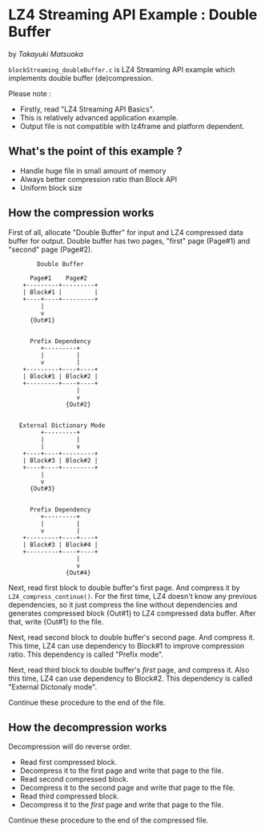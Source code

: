 ﻿# LZ4 Streaming API Example : Double Buffer

by *Takayuki Matsuoka*

`blockStreaming_doubleBuffer.c` is LZ4 Streaming API example which implements double buffer (de)compression.

Please note :

- Firstly, read "LZ4 Streaming API Basics".
- This is relatively advanced application example.
- Output file is not compatible with lz4frame and platform dependent.

## What's the point of this example ?

- Handle huge file in small amount of memory
- Always better compression ratio than Block API
- Uniform block size

## How the compression works

First of all, allocate "Double Buffer" for input and LZ4 compressed data buffer for output. Double buffer has two
pages, "first" page (Page#1) and "second" page (Page#2).

```
        Double Buffer

      Page#1    Page#2
    +---------+---------+
    | Block#1 |         |
    +----+----+---------+
         |
         v
      {Out#1}


      Prefix Dependency
         +---------+
         |         |
         v         |
    +---------+----+----+
    | Block#1 | Block#2 |
    +---------+----+----+
                   |
                   v
                {Out#2}


   External Dictionary Mode
         +---------+
         |         |
         |         v
    +----+----+---------+
    | Block#3 | Block#2 |
    +----+----+---------+
         |
         v
      {Out#3}


      Prefix Dependency
         +---------+
         |         |
         v         |
    +---------+----+----+
    | Block#3 | Block#4 |
    +---------+----+----+
                   |
                   v
                {Out#4}
```

Next, read first block to double buffer's first page. And compress it by `LZ4_compress_continue()`. For the first time,
LZ4 doesn't know any previous dependencies, so it just compress the line without dependencies and generates compressed
block {Out#1} to LZ4 compressed data buffer. After that, write {Out#1} to the file.

Next, read second block to double buffer's second page. And compress it. This time, LZ4 can use dependency to Block#1 to
improve compression ratio. This dependency is called "Prefix mode".

Next, read third block to double buffer's *first* page, and compress it. Also this time, LZ4 can use dependency to
Block#2. This dependency is called "External Dictonaly mode".

Continue these procedure to the end of the file.

## How the decompression works

Decompression will do reverse order.

- Read first compressed block.
- Decompress it to the first page and write that page to the file.
- Read second compressed block.
- Decompress it to the second page and write that page to the file.
- Read third compressed block.
- Decompress it to the *first* page and write that page to the file.

Continue these procedure to the end of the compressed file.
